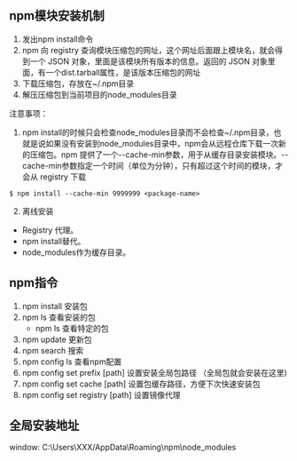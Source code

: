 ## npm模块安装机制
1. 发出npm install命令
2. npm 向 registry 查询模块压缩包的网址，这个网址后面跟上模块名，就会得到一个 JSON 对象，里面是该模块所有版本的信息。返回的 JSON 对象里面，有一个dist.tarball属性，是该版本压缩包的网址
3. 下载压缩包，存放在~/.npm目录
4. 解压压缩包到当前项目的node_modules目录

注意事项：
1. npm install的时候只会检查node_modules目录而不会检查~/.npm目录，也就是说如果没有安装到node_modules目录中，npm会从远程仓库下载一次新的压缩包。npm 提供了一个--cache-min参数，用于从缓存目录安装模块。--cache-min参数指定一个时间（单位为分钟），只有超过这个时间的模块，才会从 registry 下载
```
$ npm install --cache-min 9999999 <package-name>
```
2. 离线安装
+ Registry 代理。
+ npm install替代。
+ node_modules作为缓存目录。

## npm指令
1. npm install <package-name>  安装包
2. npm ls 查看安装的包
    + npm ls <package-name> 查看特定的包
3. npm update <package-name> 更新包
4. npm search <package-name> 搜索
5. npm config ls 查看npm配置
6. npm config set prefix [path] 设置安装全局包路径 （全局包就会安装在这里)
7. npm config set cache [path] 设置包缓存路径，方便下次快速安装包
8. npm config set registry  [path] 设置镜像代理

## 全局安装地址
window: C:\Users\XXX/AppData\Roaming\npm\node_modules